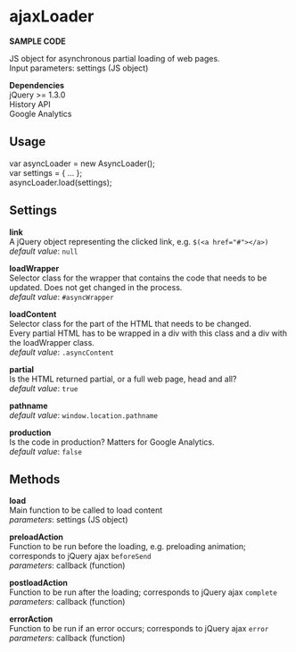 # ajaxLoader

<b>SAMPLE CODE</b>

JS object for asynchronous partial loading of web pages.  
Input parameters: settings (JS object)  

<b>Dependencies</b>  
jQuery >= 1.3.0  
History API  
Google Analytics  

Usage  
-------------------------
var asyncLoader = new AsyncLoader();  
var settings = { ... };    
asyncLoader.load(settings);  

Settings  
-------------------------
<b>link</b>  
A jQuery object representing the clicked link, e.g. ``$(<a href="#"></a>)``  
*default value*: ``null``

<b>loadWrapper</b>  
Selector class for the wrapper that contains the code that needs to be updated. Does not get changed in the process.   
*default value*: ``#asyncWrapper``   

<b>loadContent</b>  
Selector class for the part of the HTML that needs to be changed.  
Every partial HTML has to be wrapped in a div with this class and a div with the loadWrapper class.  
*default value*: ``.asyncContent``

<b>partial</b>  
Is the HTML returned partial, or a full web page, head and all?  
*default value*: ``true``  

<b>pathname</b>  
*default value*: ``window.location.pathname``  

<b>production</b>  
Is the code in production? Matters for Google Analytics.  
*default value*: ``false``  

Methods
-------------------------
<b>load</b>  
Main function to be called to load content  
*parameters*: settings (JS object)

<b>preloadAction</b>  
Function to be run before the loading, e.g. preloading animation; corresponds to jQuery ajax `beforeSend`  
*parameters*: callback (function)
 
<b>postloadAction</b>  
Function to be run after the loading; corresponds to jQuery ajax `complete`   
*parameters*: callback (function)

<b>errorAction</b>  
Function to be run if an error occurs; corresponds to jQuery ajax `error`  
*parameters*: callback (function)
